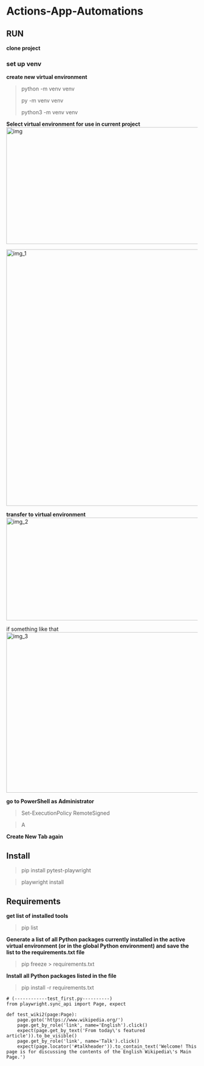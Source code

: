 # Actions-App-Automations

## RUN
**clone project**

### set up venv
**create new virtual environment**
> python -m venv venv
> 
> py -m venv venv
> 
> python3 -m venv venv

**Select virtual environment for use in current project**
<img width="756" height="308" alt="img" src="https://github.com/user-attachments/assets/91c9e5fc-90a1-48ad-b983-a5c2b5b46068" />

<img width="1020" height="676" alt="img_1" src="https://github.com/user-attachments/assets/d72561d4-10bf-411c-8023-e1b5ac6fea06" />

**transfer to virtual environment**
 <img width="822" height="271" alt="img_2" src="https://github.com/user-attachments/assets/f6cf083d-10f2-4c76-a2d3-bf555642b31f" />

if something like that 
<img width="1024" height="423" alt="img_3" src="https://github.com/user-attachments/assets/309f65a7-c447-4519-b890-a46ab77237bd" />

**go to PowerShell as Administrator**

> Set-ExecutionPolicy RemoteSigned
 
> A
 
**Create New Tab again**


## Install
> pip install pytest-playwright

> playwright install


## Requirements
**get list of installed tools**
> pip list

**Generate a list of all Python packages currently installed in the active virtual environment (or in the global Python environment) and save the list to the requirements.txt file**
> pip freeze > requirements.txt

**Install all Python packages listed in the file**
> pip install -r requirements.txt

```
# (------------test_first.py----------)
from playwright.sync_api import Page, expect

def test_wiki2(page:Page):
    page.goto('https://www.wikipedia.org/')
    page.get_by_role('link', name='English').click()
    expect(page.get_by_text('From today\'s featured article')).to_be_visible()
    page.get_by_role('link', name='Talk').click()
    expect(page.locator('#talkheader')).to_contain_text('Welcome! This page is for discussing the contents of the English Wikipedia\'s Main Page.')
```

